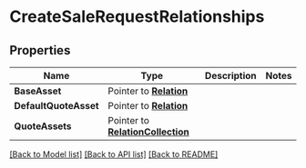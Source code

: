 # CreateSaleRequestRelationships

## Properties
Name | Type | Description | Notes
------------ | ------------- | ------------- | -------------
**BaseAsset** | Pointer to [**Relation**](Relation.md) |  | 
**DefaultQuoteAsset** | Pointer to [**Relation**](Relation.md) |  | 
**QuoteAssets** | Pointer to [**RelationCollection**](RelationCollection.md) |  | 

[[Back to Model list]](../README.md#documentation-for-models) [[Back to API list]](../README.md#documentation-for-api-endpoints) [[Back to README]](../README.md)


